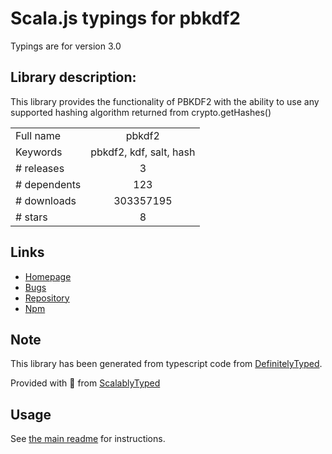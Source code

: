 
# Scala.js typings for pbkdf2

Typings are for version 3.0

## Library description:
This library provides the functionality of PBKDF2 with the ability to use any supported hashing algorithm returned from crypto.getHashes()

|                    |                 |
| ------------------ | :-------------: |
| Full name          | pbkdf2 |
| Keywords           | pbkdf2, kdf, salt, hash |
| # releases         | 3 |
| # dependents       | 123 |
| # downloads        | 303357195 |
| # stars            | 8 |

## Links
- [Homepage](https://github.com/crypto-browserify/pbkdf2)
- [Bugs](https://github.com/crypto-browserify/pbkdf2/issues)
- [Repository](https://github.com/crypto-browserify/pbkdf2)
- [Npm](https://www.npmjs.com/package/pbkdf2)
    


## Note
This library has been generated from typescript code from [DefinitelyTyped](https://definitelytyped.org).

Provided with :purple_heart: from [ScalablyTyped](https://github.com/oyvindberg/ScalablyTyped)

## Usage
See [the main readme](../../readme.md) for instructions.


